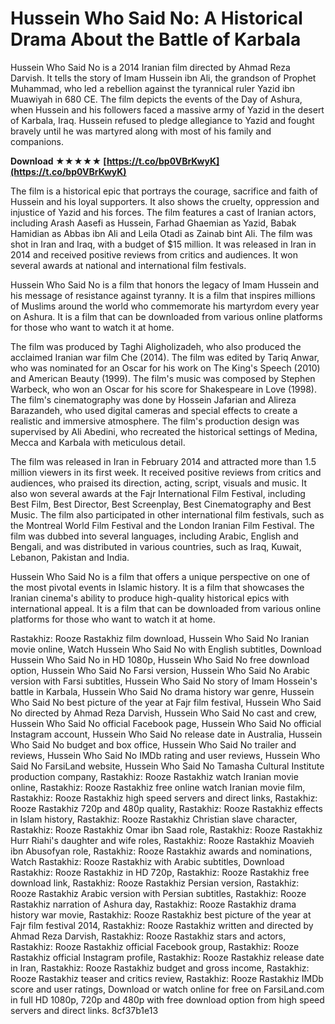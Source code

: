 
 
# Hussein Who Said No: A Historical Drama About the Battle of Karbala
 
Hussein Who Said No is a 2014 Iranian film directed by Ahmad Reza Darvish. It tells the story of Imam Hussein ibn Ali, the grandson of Prophet Muhammad, who led a rebellion against the tyrannical ruler Yazid ibn Muawiyah in 680 CE. The film depicts the events of the Day of Ashura, when Hussein and his followers faced a massive army of Yazid in the desert of Karbala, Iraq. Hussein refused to pledge allegiance to Yazid and fought bravely until he was martyred along with most of his family and companions.
 
**Download ★★★★★ [https://t.co/bp0VBrKwyK](https://t.co/bp0VBrKwyK)**


 
The film is a historical epic that portrays the courage, sacrifice and faith of Hussein and his loyal supporters. It also shows the cruelty, oppression and injustice of Yazid and his forces. The film features a cast of Iranian actors, including Arash Aasefi as Hussein, Farhad Ghaemian as Yazid, Babak Hamidian as Abbas ibn Ali and Leila Otadi as Zainab bint Ali. The film was shot in Iran and Iraq, with a budget of $15 million. It was released in Iran in 2014 and received positive reviews from critics and audiences. It won several awards at national and international film festivals.
 
Hussein Who Said No is a film that honors the legacy of Imam Hussein and his message of resistance against tyranny. It is a film that inspires millions of Muslims around the world who commemorate his martyrdom every year on Ashura. It is a film that can be downloaded from various online platforms for those who want to watch it at home.
  
The film was produced by Taghi Aligholizadeh, who also produced the acclaimed Iranian war film Che (2014). The film was edited by Tariq Anwar, who was nominated for an Oscar for his work on The King's Speech (2010) and American Beauty (1999). The film's music was composed by Stephen Warbeck, who won an Oscar for his score for Shakespeare in Love (1998). The film's cinematography was done by Hossein Jafarian and Alireza Barazandeh, who used digital cameras and special effects to create a realistic and immersive atmosphere. The film's production design was supervised by Ali Abedini, who recreated the historical settings of Medina, Mecca and Karbala with meticulous detail.
 
The film was released in Iran in February 2014 and attracted more than 1.5 million viewers in its first week. It received positive reviews from critics and audiences, who praised its direction, acting, script, visuals and music. It also won several awards at the Fajr International Film Festival, including Best Film, Best Director, Best Screenplay, Best Cinematography and Best Music. The film also participated in other international film festivals, such as the Montreal World Film Festival and the London Iranian Film Festival. The film was dubbed into several languages, including Arabic, English and Bengali, and was distributed in various countries, such as Iraq, Kuwait, Lebanon, Pakistan and India.
 
Hussein Who Said No is a film that offers a unique perspective on one of the most pivotal events in Islamic history. It is a film that showcases the Iranian cinema's ability to produce high-quality historical epics with international appeal. It is a film that can be downloaded from various online platforms for those who want to watch it at home.
 
Rastakhiz: Rooze Rastakhiz film download,  Hussein Who Said No Iranian movie online,  Watch Hussein Who Said No with English subtitles,  Download Hussein Who Said No in HD 1080p,  Hussein Who Said No free download option,  Hussein Who Said No Farsi version,  Hussein Who Said No Arabic version with Farsi subtitles,  Hussein Who Said No story of Imam Hossein's battle in Karbala,  Hussein Who Said No drama history war genre,  Hussein Who Said No best picture of the year at Fajr film festival,  Hussein Who Said No directed by Ahmad Reza Darvish,  Hussein Who Said No cast and crew,  Hussein Who Said No official Facebook page,  Hussein Who Said No official Instagram account,  Hussein Who Said No release date in Australia,  Hussein Who Said No budget and box office,  Hussein Who Said No trailer and reviews,  Hussein Who Said No IMDb rating and user reviews,  Hussein Who Said No FarsiLand website,  Hussein Who Said No Tamasha Cultural Institute production company,  Rastakhiz: Rooze Rastakhiz watch Iranian movie online,  Rastakhiz: Rooze Rastakhiz free online watch Iranian movie film,  Rastakhiz: Rooze Rastakhiz high speed servers and direct links,  Rastakhiz: Rooze Rastakhiz 720p and 480p quality,  Rastakhiz: Rooze Rastakhiz effects in Islam history,  Rastakhiz: Rooze Rastakhiz Christian slave character,  Rastakhiz: Rooze Rastakhiz Omar ibn Saad role,  Rastakhiz: Rooze Rastakhiz Hurr Riahi's daughter and wife roles,  Rastakhiz: Rooze Rastakhiz Moavieh ibn Abusofyan role,  Rastakhiz: Rooze Rastakhiz awards and nominations,  Watch Rastakhiz: Rooze Rastakhiz with Arabic subtitles,  Download Rastakhiz: Rooze Rastakhiz in HD 720p,  Rastakhiz: Rooze Rastakhiz free download link,  Rastakhiz: Rooze Rastakhiz Persian version,  Rastakhiz: Rooze Rastakhiz Arabic version with Persian subtitles,  Rastakhiz: Rooze Rastakhiz narration of Ashura day,  Rastakhiz: Rooze Rastakhiz drama history war movie,  Rastakhiz: Rooze Rastakhiz best picture of the year at Fajr film festival 2014,  Rastakhiz: Rooze Rastakhiz written and directed by Ahmad Reza Darvish,  Rastakhiz: Rooze Rastakhiz stars and actors,  Rastakhiz: Rooze Rastakhiz official Facebook group,  Rastakhiz: Rooze Rastakhiz official Instagram profile,  Rastakhiz: Rooze Rastakhiz release date in Iran,  Rastakhiz: Rooze Rastakhiz budget and gross income,  Rastakhiz: Rooze Rastakhiz teaser and critics review,  Rastakhiz: Rooze Rastakhiz IMDb score and user ratings,  Download or watch online for free on FarsiLand.com in full HD 1080p, 720p and 480p with free download option from high speed servers and direct links.
 8cf37b1e13
 
